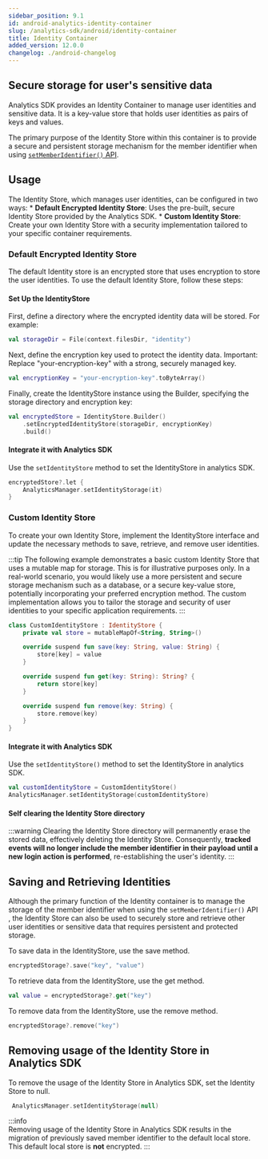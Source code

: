 ```yaml
---
sidebar_position: 9.1
id: android-analytics-identity-container
slug: /analytics-sdk/android/identity-container
title: Identity Container
added_version: 12.0.0
changelog: ./android-changelog
---
```


## Secure storage for user's sensitive data
Analytics SDK provides an Identity Container to manage user identities and sensitive data. It is a key-value store that holds user identities as pairs of keys and values.

The primary purpose of the Identity Store within this container is to provide a secure and persistent storage mechanism for the member identifier when using [`setMemberIdentifier()` API](member-identifier.md).

## Usage
The Identity Store, which manages user identities, can be configured in two ways:
    * **Default Encrypted Identity Store**: Uses the pre-built, secure Identity Store provided by the Analytics SDK. 
    * **Custom Identity Store**: Create your own Identity Store with a security implementation tailored to your specific container requirements.

### Default Encrypted Identity Store
The default Identity store is an encrypted store that uses encryption to store the user identities.  To use the default Identity Store, follow these steps:

#### Set Up the IdentityStore

First, define a directory where the encrypted identity data will be stored. For example:
```kotlin
val storageDir = File(context.filesDir, "identity")
```

Next, define the encryption key used to protect the identity data. Important: Replace "your-encryption-key" with a strong, securely managed key.
```kotlin
val encryptionKey = "your-encryption-key".toByteArray()
```

Finally, create the IdentityStore instance using the Builder, specifying the storage directory and encryption key:
```kotlin
val encryptedStore = IdentityStore.Builder()
    .setEncryptedIdentityStore(storageDir, encryptionKey)
    .build()
```

#### Integrate it with Analytics SDK
Use the `setIdentityStore` method to set the IdentityStore in analytics SDK.
```kotlin
encryptedStore?.let {
    AnalyticsManager.setIdentityStorage(it)
}
```

### Custom Identity Store
To create your own Identity Store, implement the IdentityStore interface and update the necessary methods to save, retrieve, and remove user identities.

:::tip
The following example demonstrates a basic custom Identity Store that uses a mutable map for storage.  This is for illustrative purposes only. In a real-world scenario, you would likely use a more persistent and secure storage mechanism such as a database, or a secure key-value store, potentially incorporating your preferred encryption method. The custom implementation allows you to tailor the storage and security of user identities to your specific application requirements.
:::

```kotlin
class CustomIdentityStore : IdentityStore {
    private val store = mutableMapOf<String, String>()

    override suspend fun save(key: String, value: String) {
        store[key] = value
    }

    override suspend fun get(key: String): String? {
        return store[key]
    }

    override suspend fun remove(key: String) {
        store.remove(key)
    }
}
```

#### Integrate it with Analytics SDK
Use the `setIdentityStore()` method to set the IdentityStore in analytics SDK.
```kotlin
val customIdentityStore = CustomIdentityStore()
AnalyticsManager.setIdentityStorage(customIdentityStore)
```

#### Self clearing the Identity Store directory
:::warning
Clearing the Identity Store directory will permanently erase the stored data, effectively deleting the Identity Store. Consequently, **tracked events will no longer include the member identifier in their payload until a new login action is performed**, re-establishing the user's identity.
:::

## Saving and Retrieving Identities
Although the primary function of the Identity container is to manage the storage of the member identifier when using the `setMemberIdentifier()` API , the Identity Store can also be used to securely store and retrieve other user identities or sensitive data that requires persistent and protected storage.

To save data in the IdentityStore, use the save method.
```kotlin
encryptedStorage?.save("key", "value")
```

To retrieve data from the IdentityStore, use the get method.
```kotlin
val value = encryptedStorage?.get("key")
```

To remove data from the IdentityStore, use the remove method.
```kotlin
encryptedStorage?.remove("key")
```

## Removing usage of the Identity Store in Analytics SDK
To remove the usage of the Identity Store in Analytics SDK, set the Identity Store to null.
```kotlin
 AnalyticsManager.setIdentityStorage(null)
```
:::info  
Removing usage of the Identity Store in Analytics SDK results in the migration of previously saved member identifier to the default local store.  This default local store is **not** encrypted.
:::







